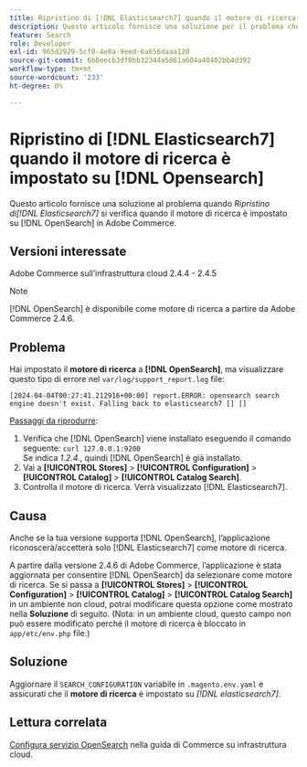 ```yaml
---
title: Ripristino di [!DNL Elasticsearch7] quando il motore di ricerca è impostato su [!DNL Opensearch]
description: Questo articolo fornisce una soluzione per il problema che si verifica quando un *Fallback to [!DNL Elasticsearch7]* error occurs when the search engine is set to [!DNL OpenSearch] in Adobe Commerce.
feature: Search
role: Developer
exl-id: 965d2929-5cf0-4e0a-9eed-6a656daaa120
source-git-commit: 6b8eecb3df0bb32344a5861a604a40402bb4d392
workflow-type: tm+mt
source-wordcount: '233'
ht-degree: 0%

---
```


# Ripristino di [!DNL Elasticsearch7] quando il motore di ricerca è impostato su [!DNL Opensearch]

Questo articolo fornisce una soluzione al problema quando *Ripristino di[!DNL Elasticsearch7]* si verifica quando il motore di ricerca è impostato su [!DNL OpenSearch] in Adobe Commerce.

## Versioni interessate

Adobe Commerce sull’infrastruttura cloud 2.4.4 - 2.4.5

>[!NOTE]
>
>[!DNL OpenSearch] è disponibile come motore di ricerca a partire da Adobe Commerce 2.4.6.

## Problema

Hai impostato il **motore di ricerca** a **[!DNL OpenSearch]**, ma visualizzare questo tipo di errore nel `var/log/support_report.log` file:

```[2024-04-04T00:27:41.212916+00:00] report.ERROR: opensearch search engine doesn't exist. Falling back to elasticsearch7 [] []```

<u>Passaggi da riprodurre</u>:

1. Verifica che [!DNL OpenSearch] viene installato eseguendo il comando seguente: `curl 127.0.0.1:9200`<br>
Se indica *1.2.4.*, quindi [!DNL OpenSearch] è già installato.
1. Vai a **[!UICONTROL Stores]** > **[!UICONTROL Configuration]** > **[!UICONTROL Catalog]** > **[!UICONTROL Catalog Search]**.
1. Controlla il motore di ricerca. Verrà visualizzato [!DNL Elasticsearch7].

## Causa

Anche se la tua versione supporta [!DNL OpenSearch], l’applicazione riconoscerà/accetterà solo [!DNL Elasticsearch7] come motore di ricerca.

A partire dalla versione 2.4.6 di Adobe Commerce, l’applicazione è stata aggiornata per consentire [!DNL OpenSearch] da selezionare come motore di ricerca.
Se si passa a **[!UICONTROL Stores]** > **[!UICONTROL Configuration]** > **[!UICONTROL Catalog]** > **[!UICONTROL Catalog Search]** in un ambiente non cloud, potrai modificare questa opzione come mostrato nella **Soluzione** di seguito.
(Nota: in un ambiente cloud, questo campo non può essere modificato perché il motore di ricerca è bloccato in `app/etc/env.php` file.)

## Soluzione

Aggiornare il `SEARCH_CONFIGURATION` variabile in `.magento.env.yaml` e assicurati che il **motore di ricerca** è impostato su *[!DNL elasticsearch7]*.

## Lettura correlata

[Configura servizio OpenSearch](https://experienceleague.adobe.com/docs/commerce-cloud-service/user-guide/configure/service/opensearch.html) nella guida di Commerce su infrastruttura cloud.
